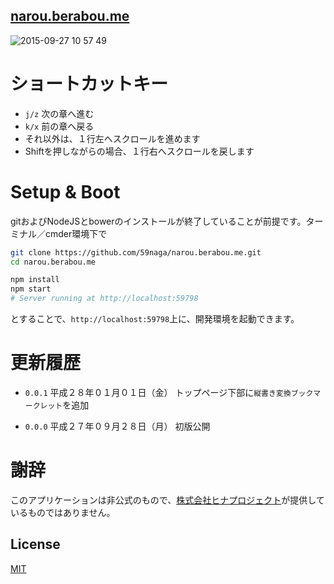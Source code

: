[narou.berabou.me](http://narou.berabou.me/)
---

![2015-09-27 10 57 49](https://cloud.githubusercontent.com/assets/1548478/10120736/be1b5182-6506-11e5-9b9e-32ac6a12f428.png)

# ショートカットキー
* `j/z` 次の章へ進む
* `k/x` 前の章へ戻る
* それ以外は、１行左へスクロールを進めます
* Shiftを押しながらの場合、１行右へスクロールを戻します

# Setup & Boot

gitおよびNodeJSとbowerのインストールが終了していることが前提です。ターミナル／cmder環境下で

```bash
git clone https://github.com/59naga/narou.berabou.me.git
cd narou.berabou.me

npm install
npm start
# Server running at http://localhost:59798
```

とすることで、`http://localhost:59798`上に、開発環境を起動できます。

# 更新履歴

* `0.0.1` 平成２８年０１月０１日（金）
  トップページ下部に`縦書き変換ブックマークレット`を追加

* `0.0.0` 平成２７年０９月２８日（月）
  初版公開

# 謝辞

このアプリケーションは非公式のもので、[株式会社ヒナプロジェクト](http://hinaproject.co.jp/)が提供しているものではありません。

License
---
[MIT][License]

[License]: http://59naga.mit-license.org/
